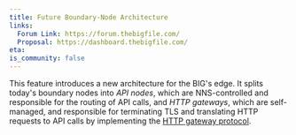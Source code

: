 ```yaml
---
title: Future Boundary-Node Architecture
links:
  Forum Link: https://forum.thebigfile.com/
  Proposal: https://dashboard.thebigfile.com/
eta:
is_community: false
---
```


This feature introduces a new architecture for the BIG's edge. It splits today's boundary nodes into _API nodes_, which are NNS-controlled and responsible for the routing of API calls, and _HTTP gateways_, which are self-managed, and responsible for terminating TLS and translating HTTP requests to API calls by implementing the [HTTP gateway protocol](docs/current/references/ic-interface-spec).
